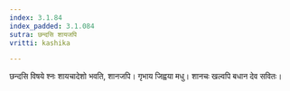 ```yaml
---
index: 3.1.84
index_padded: 3.1.084
sutra: छन्दसि शायजपि
vritti: kashika

---
```

छन्दसि विषये श्नः शायचादेशो भवति, शानजपि। गृभाय जिह्वया मधु। शानचः खल्वपि बधान देव सवितः।